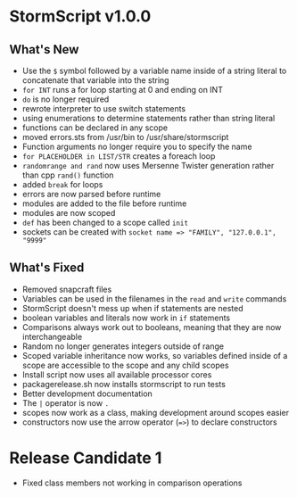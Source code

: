 # StormScript v1.0.0

## What's New
* Use the `$` symbol followed by a variable name inside of a string literal to concatenate that variable into the string
* `for INT` runs a for loop starting at 0 and ending on INT
* `do` is no longer required
* rewrote interpreter to use switch statements
* using enumerations to determine statements rather than string literal
* functions can be declared in any scope
* moved errors.sts from /usr/bin to /usr/share/stormscript
* Function arguments no longer require you to specify the name
* `for PLACEHOLDER in LIST/STR` creates a foreach loop
* `randomrange and rand` now uses Mersenne Twister generation rather than cpp  `rand()` function
* added `break` for loops
* errors are now parsed before runtime
* modules are added to the file before runtime
* modules are now scoped
* `def` has been changed to a scope called `init`
* sockets can be created with `socket name => "FAMILY", "127.0.0.1", "9999"`

## What's Fixed
* Removed snapcraft files
* Variables can be used in the filenames in the `read` and `write` commands
* StormScript doesn't mess up when if statements are nested
* boolean variables and literals now work in `if` statements
* Comparisons always work out to booleans, meaning that they are now interchangeable
* Random no longer generates integers outside of range
* Scoped variable inheritance now works, so variables defined inside of a scope are accessible to the scope and any child scopes
* Install script now uses all available processor cores
* packagerelease.sh now installs stormscript to run tests
* Better development documentation
* The `|` operator is now `.`
* scopes now work as a class, making development around scopes easier
* constructors now use the arrow operator (`=>`) to declare constructors

# Release Candidate 1
* Fixed class members not working in comparison operations